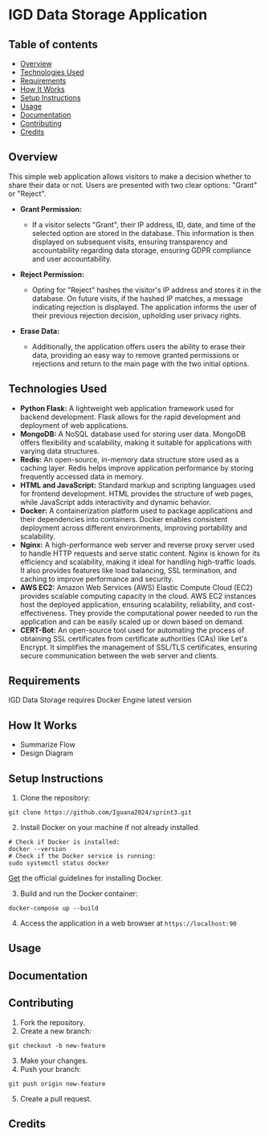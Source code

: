 # IGD Data Storage Application

## Table of contents
* [Overview](#overview)
* [Technologies Used](#technologies-used)
* [Requirements](#requirements)
* [How It Works](#howitworks)
* [Setup Instructions](#setupinstructions)
* [Usage](#usage)
* [Documentation](#documentation)
* [Contributing](#contributing)
* [Credits](#credits)

## Overview
This simple web application allows visitors to make a decision whether to share their data or not. Users are presented with two clear options: "Grant" or "Reject".

- **Grant Permission:**
  - If a visitor selects "Grant", their IP address, ID, date, and time of the selected option are stored in the database. This information is then displayed on subsequent visits, ensuring transparency and accountability regarding data storage, ensuring GDPR compliance and user accountability.

- **Reject Permission:**
  - Opting for "Reject" hashes the visitor's IP address and stores it in the database. On future visits, if the hashed IP matches, a message indicating rejection is displayed. The application informs the user of their previous rejection decision, upholding user privacy rights.

- **Erase Data:**
  - Additionally, the application offers users the ability to erase their data, providing an easy way to remove granted permissions or rejections and return to the main page with the two initial options.

## Technologies Used
- **Python Flask:** A lightweight web application framework used for backend development. Flask allows for the rapid development and deployment of web applications.
- **MongoDB:** A NoSQL database used for storing user data. MongoDB offers flexibility and scalability, making it suitable for applications with varying data structures.
- **Redis:** An open-source, in-memory data structure store used as a caching layer. Redis helps improve application performance by storing frequently accessed data in memory.
- **HTML and JavaScript:** Standard markup and scripting languages used for frontend development. HTML provides the structure of web pages, while JavaScript adds interactivity and dynamic behavior.
- **Docker:** A containerization platform used to package applications and their dependencies into containers. Docker enables consistent deployment across different environments, improving portability and scalability.
- **Nginx:** A high-performance web server and reverse proxy server used to handle HTTP requests and serve static content. Nginx is known for its efficiency and scalability, making it ideal for handling high-traffic loads. It also provides features like load balancing, SSL termination, and caching to improve performance and security.
- **AWS EC2:** Amazon Web Services (AWS) Elastic Compute Cloud (EC2) provides scalable computing capacity in the cloud. AWS EC2 instances host the deployed application, ensuring scalability, reliability, and cost-effectiveness. They provide the computational power needed to run the application and can be easily scaled up or down based on demand.
- **CERT-Bot:** An open-source tool used for automating the process of obtaining SSL certificates from certificate authorities (CAs) like Let's Encrypt. It simplifies the management of SSL/TLS certificates, ensuring secure communication between the web server and clients.

## Requirements
IGD Data Storage requires Docker Engine latest version

## How It Works
- Summarize Flow
- Design Diagram

## Setup Instructions

1. Clone the repository:
```
git clone https://github.com/Iguana2024/sprint3.git
```

2. Install Docker on your machine if not already installed.
```shell
# Check if Docker is installed:
docker --version
# Check if the Docker service is running:
sudo systemctl status docker
```
[Get](https://docs.docker.com/engine/install/) the official guidelines for installing Docker.

3. Build and run the Docker container:
```
docker-compose up --build
```

4. Access the application in a web browser at `https://localhost:90`

## Usage

## Documentation

## Contributing
1. Fork the repository.
2. Create a new branch: 
```
git checkout -b new-feature
```
3. Make your changes.
4. Push your branch: 
```
git push origin new-feature
```
5. Create a pull request.

## Credits